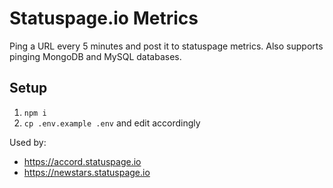 # Statuspage.io Metrics
Ping a URL every 5 minutes and post it to statuspage metrics. Also supports pinging MongoDB and MySQL databases.

## Setup
1) `npm i`
2) `cp .env.example .env` and edit accordingly

Used by:
- https://accord.statuspage.io
- https://newstars.statuspage.io